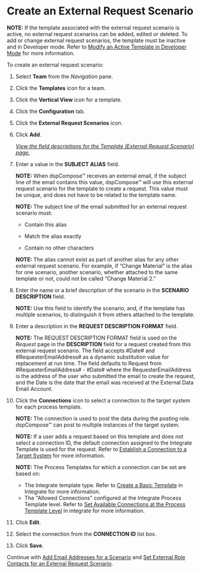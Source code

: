 # Create an External Request Scenario

<span style="font-weight: bold;">NOTE:</span> If the template associated
with the external request scenario is active, no external request
scenarios can be added, edited or deleted. To add or change external
request scenarios, the template must be inactive and in Developer mode.
Refer to [Modify an Active Template in Developer
Mode](Modify_an_Active_Template_in_Developer_Mode.htm) for more
information.

To create an external request scenario:

1.  Select **Team** from the *Navigation* pane.

2.  Click the **Templates** icon for a team.

3.  Click the **Vertical View** icon for a template.

4.  Click the **Configuration** tab.

5.  Click the **External Request Scenarios** icon.

6.  Click **Add**.
    
    *[View the field descriptions for the Template (External Request
    Scenario)
    page.](../Page_Desc/Template_External_Request_Scenario.htm)*

7.  Enter a value in the **SUBJECT ALIAS** field.
    
    **NOTE:** When dspCompose™ receives an external email, if the
    subject line of the email contains this value, dspCompose™ will use
    this external request scenario for the template to create a request.
    This value must be unique, and does not have to be related to the
    template name.
    
    **NOTE:** The subject line of the email submitted for an external
    request scenario must:
    
      - Contain this alias
    
      - Match the alias exactly
    
      - Contain no other characters
    
    **NOTE:** The alias cannot exist as part of another alias for any
    other external request scenario. For example, if “Change Material”
    is the alias for one scenario, another scenario, whether attached to
    the same template or not, could not be called “Change Material 2.”

8.  Enter the name or a brief description of the scenario in the
    **SCENARIO DESCRIPTION** field.
    
    **NOTE:** Use this field to identify the scenario, and, if the
    template has multiple scenarios, to distinguish it from others
    attached to the template.

9.  Enter a description in the **REQUEST DESCRIPTION FORMAT** field.
    
    **NOTE:** The REQUEST DESCRIPTION FORMAT field is used on the
    *Request* page in the **DESCRIPTION** field for a request created
    from this external request scenario. The field accepts \#Date\# and
    \#RequesterEmailAddress\# as a dynamic substitution value for
    replacement at run time. The field defaults to Request from
    \#RequesterEmailAddress\# - \#Date\# where the RequesterEmailAddress
    is the address of the user who submitted the email to create the
    request, and the Date is the date that the email was received at the
    External Data Email Account.

10. Click the **Connections** icon to select a connection to the target
    system for each process template.
    
    **NOTE:** The connection is used to post the data during the posting
    role. dspCompose™ can post to multiple instances of the target
    system.
    
    **NOTE:** If a user adds a request based on this template and does
    not select a connection ID, the default connection assigned to the
    Integrate Template is used for the request. Refer to [Establish a
    Connection to a Target
    System](../../../Platform/Common/Use_Cases/Establish_a_Connection_to_a_target_system_Overview.htm)
    for more information.
    
    **NOTE:** The Process Templates for which a connection can be set
    are based on:
    
      - The Integrate template type. Refer to [Create a Basic
        Template](../../../Platform/Integrate/Use_Cases/Create_a_Basic_Template.htm)
        in Integrate for more information.
      - The "Allowed Connections" configured at the Integrate Process
        Template level. Refer to [Set Available Connections at the
        Process Template
        Level](../../../Platform/Integrate/Use_Cases/Set_Connections_at_the_Process_Template_Level.htm)
        in integrate for more information.

11. Click **Edit**.

12. Select the connection from the **CONNECTION ID** list box.

13. Click **Save**.

Continue with [Add Email Addresses for a
Scenario](Add_Email_Addresses_for_a_Scenario.htm) and [Set External Role
Contacts for an External Request
Scenario](Set_External_Role_Contacts.htm).
